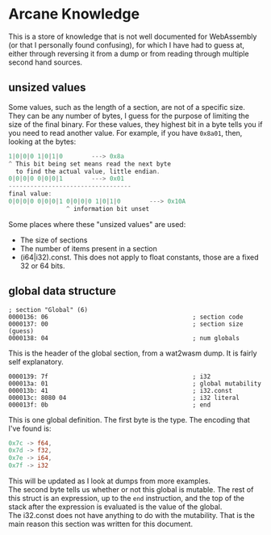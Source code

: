 # Arcane Knowledge
This is a store of knowledge that is not well documented for WebAssembly (or that I personally found confusing), for which I have had to guess at, either through reversing it from a dump or from reading through multiple second hand sources.  

## unsized values
Some values, such as the length of a section, are not of a specific size. They can be any number of bytes, I guess for the purpose of limiting the size of the final binary. For these values, they highest bit in a byte tells you if you need to read another value. For example, if you have `0x8a01`, then, looking at the bytes:  
```c
1|0|0|0 1|0|1|0        ---> 0x8a
^ This bit being set means read the next byte
  to find the actual value, little endian.
0|0|0|0 0|0|0|1        ---> 0x01
----------------------------------
final value:
0|0|0|0 0|0|0|1 0|0|0|0 1|0|1|0        ---> 0x10A
                ^ information bit unset
``` 

Some places where these "unsized values" are used:
- The size of sections
- The number of items present in a section
- (i64|i32).const. This does not apply to float constants, those are a fixed 32 or 64 bits.

## global data structure
```
; section "Global" (6)
0000136: 06                                        ; section code
0000137: 00                                        ; section size (guess)
0000138: 04                                        ; num globals
```
This is the header of the global section, from a wat2wasm dump. It is fairly self explanatory.
```
0000139: 7f                                        ; i32
000013a: 01                                        ; global mutability
000013b: 41                                        ; i32.const
000013c: 8080 04                                   ; i32 literal
000013f: 0b                                        ; end
```
This is one global definition. The first byte is the type. The encoding that I've found is:  
```rust
0x7c -> f64,
0x7d -> f32,
0x7e -> i64,
0x7f -> i32
```
This will be updated as I look at dumps from more examples.  
The second byte tells us whether or not this global is mutable. The rest of this struct is an expression, up to the `end` instruction, and the top of the stack after the expression is evaluated is the value of the global.  
The i32.const does not have anything to do with the mutability. That is the main reason this section was written for this document. 